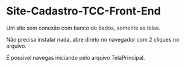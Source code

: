 # Site-Cadastro-TCC-Front-End
Um site sem conexão com banco de dados, somente as telas.

Não precisa instalar nada, abre direto no navegador com 2 cliques no arquivo.

É possivel navegas iniciando pelo arquivo TelaPrincipal.
